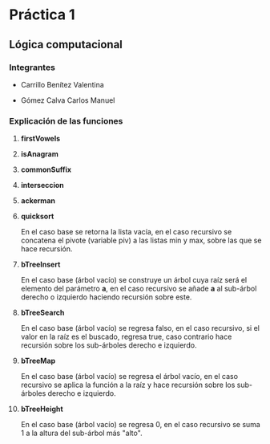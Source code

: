 # Práctica 1

## Lógica computacional

### Integrantes

- Carrillo Benítez Valentina

- Gómez Calva Carlos Manuel

### Explicación de las funciones

1. **firstVowels**
2. **isAnagram**
3. **commonSuffix**
4. **interseccion**
5. **ackerman**
6. **quicksort**

    En el caso base se retorna la lista vacía, en el caso recursivo se concatena el pivote (variable piv) a las listas min y max, sobre las que se hace recursión.

7. **bTreeInsert**

    En el caso base (árbol vacío) se construye un árbol cuya raíz será el elemento del parámetro __a__, en el caso recursivo se añade __a__ al sub-árbol derecho o izquierdo haciendo recursión sobre este.

8. **bTreeSearch**

    En el caso base (árbol vacío) se regresa falso, en el caso recursivo, si el valor en la raíz es el buscado, regresa true, caso contrario hace recursión sobre los sub-árboles derecho e izquierdo.

9. **bTreeMap**

    En el caso base (árbol vacío) se regresa el árbol vacío, en el caso recursivo se aplica la función a la raíz y hace recursión sobre los sub-árboles derecho e izquierdo.

10. **bTreeHeight**

    En el caso base (árbol vacío) se regresa 0, en el caso recursivo se suma 1 a la altura del sub-árbol más "alto".